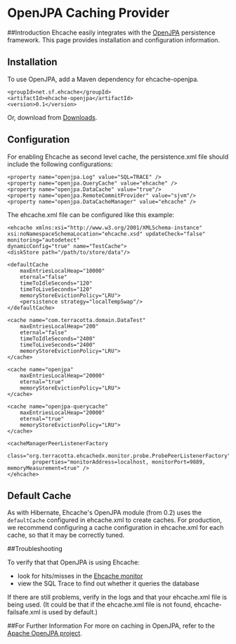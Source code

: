 ---
---
# OpenJPA Caching Provider <a name="openjpa-caching-provider"/>

 

##Introduction
Ehcache easily integrates with the [OpenJPA](http://openjpa.apache.org/) persistence framework. This page provides installation and configuration information.

## Installation
To use OpenJPA, add a Maven dependency for ehcache-openjpa.

    <groupId>net.sf.ehcache</groupId>
    <artifactId>ehcache-openjpa</artifactId>
    <version>0.1</version>

Or, download from [Downloads](http://ehcache.org/downloads/catalog).

## Configuration
 For enabling Ehcache as second level cache, the persistence.xml file should include the following configurations:

    <property name="openjpa.Log" value="SQL=TRACE" /> 
    <property name="openjpa.QueryCache" value="ehcache" /> 
    <property name="openjpa.DataCache" value="true"/> 
    <property name="openjpa.RemoteCommitProvider" value="sjvm"/> 
    <property name="openjpa.DataCacheManager" value="ehcache" /> 


The ehcache.xml file can be configured like this example:

 	<ehcache xmlns:xsi="http://www.w3.org/2001/XMLSchema-instance" xsi:noNamespaceSchemaLocation="ehcache.xsd" updateCheck="false" monitoring="autodetect" 
 	dynamicConfig="true" name="TestCache">
 	<diskStore path="/path/to/store/data"/>

 	<defaultCache 
 		maxEntriesLocalHeap="10000" 
    	eternal="false" 
   		timeToIdleSeconds="120" 
		timeToLiveSeconds="120" 
        memoryStoreEvictionPolicy="LRU"> 
        <persistence strategy="localTempSwap"/>
    </defaultCache>

 	<cache name="com.terracotta.domain.DataTest"
  		maxEntriesLocalHeap="200" 
		eternal="false" 
		timeToIdleSeconds="2400" 
       	timeToLiveSeconds="2400"
		memoryStoreEvictionPolicy="LRU">	
	</cache>

 	<cache name="openjpa"
  		maxEntriesLocalHeap="20000" 
		eternal="true" 
		memoryStoreEvictionPolicy="LRU">	
	</cache>

 	<cache name="openjpa-querycache"
  		maxEntriesLocalHeap="20000" 
		eternal="true" 
		memoryStoreEvictionPolicy="LRU">	
	</cache>

 	<cacheManagerPeerListenerFactory
    	class="org.terracotta.ehcachedx.monitor.probe.ProbePeerListenerFactory"
    		properties="monitorAddress=localhost, monitorPort=9889, memoryMeasurement=true" />
 	</ehcache>



## Default Cache
As with Hibernate, Ehcache's OpenJPA module (from 0.2) uses the `defaultCache` configured in ehcache.xml
to create caches.
For production, we recommend configuring a cache configuration in ehcache.xml for each cache, so that
it may be correctly tuned.

##Troubleshooting

To verify that that OpenJPA is using Ehcache:

* look for hits/misses in the [Ehcache monitor](/documentation/2.8/operations/monitor)
* view the SQL Trace to find out whether it queries the database 

If there are still problems, verify in the logs and that your ehcache.xml file is being used. (It could be that if the ehcache.xml file is not found, ehcache-failsafe.xml is used by default.) 

##For Further Information
For more on caching in OpenJPA, refer to the [Apache OpenJPA project](http://openjpa.apache.org/builds/1.0.2/apache-openjpa-1.0.2/docs/manual/ref_guide_caching.html).
